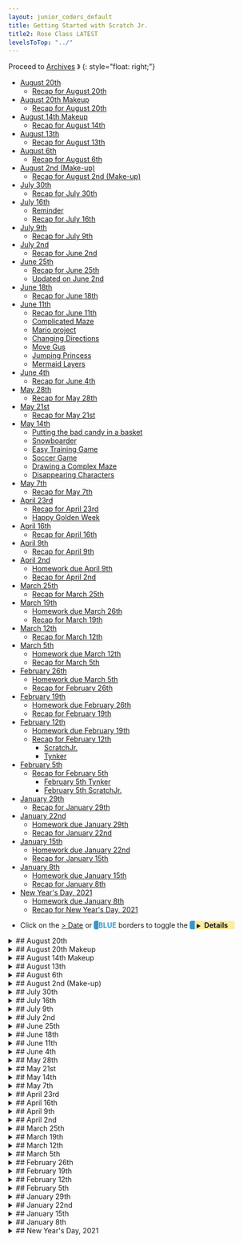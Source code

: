 ```yaml
---
layout: junior_coders_default
title: Getting Started with Scratch Jr.
title2: Rose Class LATEST
levelsToTop: "../"
---
```



Proceed to [Archives](./RoseClassNotesArchived.html) 》 
{: style="float: right;"}
<br clear="both">

<div id="toc">

* [August 20th](#august-20th)
  * [Recap for August 20th](#recap-for-august-20th)
* [August 20th Makeup](#august-20th-makeup)
  * [Recap for August 20th](#recap-for-august-20th-1)
* [August 14th Makeup](#august-14th-makeup)
  * [Recap for August 14th](#recap-for-august-14th)
* [August 13th](#august-13th)
  * [Recap for August 13th](#recap-for-august-13th)
* [August 6th](#august-6th)
  * [Recap for August 6th](#recap-for-august-6th)
* [August 2nd (Make-up)](#august-2nd-make-up)
  * [Recap for August 2nd (Make-up)](#recap-for-august-2nd-make-up)
* [July 30th](#july-30th)
  * [Recap for July 30th](#recap-for-july-30th)
* [July 16th](#july-16th)
  * [Reminder](#reminder)
  * [Recap for July 16th](#recap-for-july-16th)
* [July 9th](#july-9th)
  * [Recap for July 9th](#recap-for-july-9th)
* [July 2nd](#july-2nd)
  * [Recap for June 2nd](#recap-for-june-2nd)
* [June 25th](#june-25th)
  * [Recap for June 25th](#recap-for-june-25th)
  * [Updated on June 2nd](#updated-on-june-2nd)
* [June 18th](#june-18th)
  * [Recap for June 18th](#recap-for-june-18th)
* [June 11th](#june-11th)
  * [Recap for June 11th](#recap-for-june-11th)
  * [Complicated Maze](#complicated-maze)
  * [Mario project](#mario-project)
  * [Changing Directions](#changing-directions)
  * [Move Gus](#move-gus)
  * [Jumping Princess](#jumping-princess)
  * [Mermaid Layers](#mermaid-layers)
* [June 4th](#june-4th)
  * [Recap for June 4th](#recap-for-june-4th)
* [May 28th](#may-28th)
  * [Recap for May 28th](#recap-for-may-28th)
* [May 21st](#may-21st)
  * [Recap for May 21st](#recap-for-may-21st)
* [May 14th](#may-14th)
  * [Putting the bad candy in a basket](#putting-the-bad-candy-in-a-basket)
  * [Snowboarder](#snowboarder)
  * [Easy Training Game](#easy-training-game)
  * [Soccer Game](#soccer-game)
  * [Drawing a Complex Maze](#drawing-a-complex-maze)
  * [Disappearing Characters](#disappearing-characters)
* [May 7th](#may-7th)
  * [Recap for May 7th](#recap-for-may-7th)
* [April 23rd](#april-23rd)
  * [Recap for April 23rd](#recap-for-april-23rd)
  * [Happy Golden Week](#happy-golden-week)
* [April 16th](#april-16th)
  * [Recap for April 16th](#recap-for-april-16th)
* [April 9th](#april-9th)
  * [Recap for April 9th](#recap-for-april-9th)
* [April 2nd](#april-2nd)
  * [Homework due April 9th](#homework-due-april-9th)
  * [Recap for April 2nd](#recap-for-april-2nd)
* [March 25th](#march-25th)
  * [Recap for March 25th](#recap-for-march-25th)
* [March 19th](#march-19th)
  * [Homework due March 26th](#homework-due-march-26th)
  * [Recap for March 19th](#recap-for-march-19th)
* [March 12th](#march-12th)
  * [Recap for March 12th](#recap-for-march-12th)
* [March 5th](#march-5th)
  * [Homework due March 12th](#homework-due-march-12th)
  * [Recap for March 5th](#recap-for-march-5th)
* [February 26th](#february-26th)
  * [Homework due March 5th](#homework-due-march-5th)
  * [Recap for February 26th](#recap-for-february-26th)
* [February 19th](#february-19th)
  * [Homework due February 26th](#homework-due-february-26th)
  * [Recap for February 19th](#recap-for-february-19th)
* [February 12th](#february-12th)
  * [Homework due February 19th](#homework-due-february-19th)
  * [Recap for February 12th](#recap-for-february-12th)
    * [ScratchJr.](#scratchjr)
    * [Tynker](#tynker)
* [February 5th](#february-5th)
  * [Recap for February 5th](#recap-for-february-5th)
    * [February 5th Tynker](#february-5th-tynker)
    * [February 5th ScratchJr.](#february-5th-scratchjr)
* [January 29th](#january-29th)
  * [Recap for January 29th](#recap-for-january-29th)
* [January 22nd](#january-22nd)
  * [Homework due January 29th](#homework-due-january-29th)
  * [Recap for January 22nd](#recap-for-january-22nd)
* [January 15th](#january-15th)
  * [Homework due January 22nd](#homework-due-january-22nd)
  * [Recap for January 15th](#recap-for-january-15th)
* [January 8th](#january-8th)
  * [Homework due January 15th](#homework-due-january-15th)
  * [Recap for January 8th](#recap-for-january-8th)
* [New Year's Day, 2021](#new-years-day-2021)
  * [Homework due January 8th](#homework-due-january-8th)
  * [Recap for New Year's Day, 2021](#recap-for-new-years-day-2021)

</div>

-   Click on the [> Date]() or <span style="color: #3399cc;  border-left: 9px solid #3399cc!important;border-radius: 4px 4px; font-weight: bold">BLUE</span> borders to toggle the <span style="background-color:#ffeca0; border-left: 10px solid #3399cc !important;border-radius: 4px 4px;"><b> &nbsp;<span style="font-size: 70%">▶︎</span>&nbsp;&nbsp;Details&nbsp;&nbsp;&nbsp;&nbsp;</b></span> 

<details markdown=1>
<summary markdown=1>## August 20th
</summary>

## August 20th

### Recap for August 20th


Today Student R made some corrections to her Dance Party and My Favorite Song Tynker projects, including adding animations for some of the characters. Then she did the Spin Draw Tutorial, and added some keypress actions to make the stamp bigger and smaller when s and b are pressed, and to change the stamp costume when a is pressed. She also added some background music. 

{% include tynkerprojectpage.html Name="" ID="https://www.tynker.com/play/spin-draw-08-20/611f8971fca07666a526cbf5-640424Xl5jRCPCMlUehbh1z,jkRMQk" caption="" %}


Student K worked on a Scratch Basket Catching Game. He learned a little about x and y coordinates He made the y coordinate of all his balls the specific y value so he could see them in  a line at the top of the screen. When his balls hit the bottom of the screen, by choosing a random position, but setting the y value to that specific value, they would all fall again from the same place.. 

![Imgur](https://i.imgur.com/R7QZdAb.png)

{% include zakviewer.html Name="Basket Game 08 20" ID="https://scratch.mit.edu/projects/562223681/" caption="" %}

</details>


<details markdown=1>
<summary markdown=1>## August 20th Makeup
</summary>

## August 20th Makeup

### Recap for August 20th

Student Y learned how to import gif files into Tynker and started a Harry Potter project.


{% include tynkerprojectpage.html Name="Harry Potter Gifs" ID="https://www.tynker.com/play/harry-potter-gifs-/61235abf1ca85a315c557f2a-968910XpFFFTCfrRYrqXvp7yJ3rsok" caption="" %}

</details>



<details markdown=1>
<summary markdown=1>## August 14th Makeup
</summary>

## August 14th Makeup


### Recap for August 14th

Scratch students Y  and R worked on an easy Cat Training project, based on a  student's original project. We taught the cat to sit, lie down, run, and roar. 

{% include zakviewer.html Name="Cat Training" ID="https://scratch.mit.edu/projects/560505433" caption="" %}


</details>

<details markdown=1>
<summary markdown=1>## August 13th
</summary>

## August 13th


### Recap for August 13th

Student R made a Dance Project on her own. This project showcases some of the things she learned in the Moving Gus Project, such as changing levels, changing directions, and animating conversations.

{% include tynkerprojectpage.html Name="" ID="https://www.tynker.com/play/my-favorite-song-muzic-08-13/611ab3d7acb9f23a1f1e6566-227373XqmvLPHbAbnbTWlW4HW5Y,wk" caption="wait 3 seconds once clicking for the project to begin. I have modified it slightly to protect privacy." %}


Student Y contemplated making a Harry Potter project, based on the comic book tutorial project. He created a storyboard for the project, but finding a way to make the Harry Potter Actors (that is to say the graphics) was difficult. I suggested importing images from gifs, but this does require quite a bit of work. Student R will have to decide whether to do the storyboard with stock characters, draw his own characters, or modify his project in some other way.

{% include tynkerprojectpage.html Name="" ID="https://www.tynker.com/play/comic-joke-for-y/611ab7ad524a7540e6483287-167044XqasJPI1c4zFNt8xMzz1ZeUk" caption="This is a modifications of the orginal project to show how Baby Harry Potter could be part of it." %}


Student K continued working on his Falling Ball game. We talked a little about incorporating user actions into his game. He decided that clicking the ball would send the player to ahe next level. 

```
when this sprite clicked
if <<(x position) = [200]> and <(y position) = [-150]>> then
    broadcast [New Level v] and wait
end
```
{: .msb}

We noticed that his ball bounced a bit too far to the right and down. We used the following standard method of keeping the ball within limits:

```
if <touching color [#83fffc]?> then
        change y by (5)
    end
    if <(y position) < [-150]> then
        go to x: (x position) y: (-150)
    end
```
{: .msb}

Then he began deciding what would happen on his next level.

</details>

<details markdown=1>
<summary markdown=1>## August 6th
</summary>

## August 6th

### Recap for August 6th


Student K graduated up to Scratch this week. We worked together on making this falling ball project, including code for making the ball move right and experience gravity. 

{% include imgur.html title="Falling Ball" ID="https://i.imgur.com/2BoMLiH.png" caption="If the ball is touching the blocks, it 'undoes' gravity, else gravity continues." width="" height="" spacer="" %}

Student R explored animation blocks and made this little introduction to dance project. 

{% include tynkerprojectpage.html Name="Dance Party" ID="https://www.tynker.com/play/dance-party-/6103bd59e5cb674df461d19d-663860XvL.ca0P8JcWsZdImn7gIk4k" caption="Student M has made great progress in the past few weeks. " %}

Student Y ran up against a particularity of Tynker. He wanted to make the copies of the stock Tynker character, some of which woudl be bad guys, some of which would be good guys. Though it seems logical that one should be able to do this, in fact Tynker prevents this. 

{% include tynkerprojectpage.html Name="Super Fight" ID="https://www.tynker.com/play/super-fight-yuk-08-06/610eb31036ffcf2a0f47ac74-853791XlupTH,ffxDCyIs7,Om4MCAk" caption="If you change one copy of the stock character, they all get changed. They are all clones of each other rather than separate copies." %}

</details>


<details markdown=1>
<summary markdown=1>## August 2nd (Make-up)
</summary>

## August 2nd (Make-up)

### Recap for August 2nd (Make-up)

Today we had a make-up class where Student R, working mostly on her own, conceived, coded and completed this lovely project. She has clearly come a long way, showing an understanding of different level, animating characters, sequencing conversations, using "flash screens" and other story framing devices, not to mention concentration, creativity, and attention to detail. Wonderful work! 

{% include tynkerprojectpage.html Name="Dance Party!!!" ID="https://www.tynker.com/play/dance-party-07-02-/6108392e455ee85bfb52d87c-881370XgfuKcB6ZcdNQjm.enhfZMQk" caption="Let's Dance!" %}


</details>


<details markdown=1>
<summary markdown=1>## July 30th
</summary>

## July 30th

### Recap for July 30th


Two ScratchJr. students graduated to Scratch this week. we worked on signing them in, and doing some basic tutorials. As is typical, they became very interested in importing their favorite pictures and characters into projects.

Another ScratchJr. student worked on a speed test project. The idea is to see how adding more copies of a block changes the way the block performs, such as going faster. The project is open-ended so as to encourage creativity and exploration.

In Tynker,  Sword fighting project is still very near completion. Student Y ran into a problem that he couldn't tell what his broadcast blocks were doing. I suggested he use more descriptive names for them.

Tynker student R finally completed her Moving Gus Project! It is great! 

{% include tynkerprojectpage.html Name="Moving Gus Final" ID="https://www.tynker.com/play/move-gus-web-7-31/6108377fe7e0956a7666ccf2-778692XikzY5tGEKYZStauM5G8GT4k" caption="Great Work!" %}

After that she began exploring for other projects to do next.


Two Tynker students are going on break, and I made a last minute push to finish their projects as much as possible before they left. 

For the Crossy Road project we added a test to see if the main actor was touching the cars, using an "or" conditional. We changed from having the game end when she touches the cars to her going back to the start when she touches the cars. We also added a "You Win" message when she touches the flag. We also added jeep that nudges you move if you take too long. These were some great ideas and the game is a nice success.

For the Mermaid Project, we talked about some options for her game, her modification of the day was to add a score when you catch the good candy, such as the blue candy. This taught her a bit about creating, setting, and changing variables.


</details>


<details markdown=1>
<summary markdown=1>## July 16th
</summary>

## July 16th

### Reminder 
### Recap for July 16th

ScratchJr.
  : This week we had a student visiting us, which gave an opportunity for kids to show off some of their projects to him, as well as to teach him the basics of ScratchJr.

  THe most popular of the games they worked with was the mario project from a few weeks ago. The student needed some help explaining how to make the characters disappear.

Sword Fight
  : The Sword Fight project is effectively finished. The student added a bronze match, and then a final goodbye and thank you for all the characters.  We discussed future projects, including a fainting project and a Harry Potter Project.

{% include tynkerprojectpage.html Name="Sword Fight, Final" ID="https://www.tynker.com/play/sword-fight-7-16/60f300f24eead70c053d828a-983637Xud.F.fZlNKUUl61lzS.Cc0k" caption="A lot of good independent work and problem solving went into this, so job well done." %} 


Move Gus 
  : The Move Gus project is also nearing completion. The student what is planned to be the last level, with the final battle. We talked about how the project would go from here and she began coding it.

{% include tynkerprojectpage.html Name="" ID="https://www.tynker.com/play/move-gus-web-07-16/60f30173bce1af444960d5b4-199724XkSoFoy1ZZ9p9z434V2Dctwk" caption="" %}


Mermaid
  : This week we added a flashing "Good Job" when the character gets the good candy. I explained how we would make it flash.


{% include imgur.html title="" ID="https://i.imgur.com/qBwOVzO.jpg" caption="We will call this routine when she catches good candy." width="200px" height="" spacer="" %}


</details>



<details markdown=1>
<summary markdown=1>## July 9th
</summary>

## July 9th


### Recap for July 9th
 
 
ScratchJr
  : Two of the ScratchJr. kids continued working on the Space invaders game, specifically making the space invader appear and descend. This was challenging for them, and we walked through it a few times, including using the white board to map out the different actions needed. Student R was able to finish it after sorting out a problem with his left and right arrow buttons. 
  
  Student Y is about halfway finished, but became interested in a frog jumping game some other kids were working on, so he tried his hand at that. This was really a very simple project with the goal of getting the kids to think of ways of making it more interesting. For example, student H turned the frogs into a herd of elephants.

Sword Fight  
  : The sword fight project continues, with some debugging cause the fighters wouldn't get up after fighting. Were they fighting too hard? No, they just needed an idle animation block. The fighters now also get awards.  This is still a work in progress.

Move Gus
  : Level 4 of Gus move project was having some problems. One problem was that an extra stage was somehow introduced, and it took some detective work to figure it out. In addition, some special settings had to be adjusted. She had copied the actors without copying the settings such as making the platforms static active so they would stay still and stop the actors, but making the heroine not static or active, so she would feel gravity.  We also made the game move to level 5 when the heroine falls, which in this game she will. 

Crossy Road 
  : A Tynker kid started working on a road crossing game. We chose a road costume for her to use, and she coded some cars crossing the road and a character who crosses it.

{% include tynkerprojectpage.html Name="Crossy Road" ID="https://www.tynker.com/play/crossy-road-7-11/60eaa2ee9a37a764174e271e-593343Xt41tnrp1GGdprof4yWKsWUk" caption="Nexxt will make her return home when she is hit." %}

Mermaid
  : The mermaid game is almost finished. Once the last candy is taken, the mermaid takes the basket to the center of the stage and then drops all the candy. I explained to her how to make this happen with messages and glide blocks, and we will start coding it next week.

</details>



<details markdown=1>
<summary markdown=1>## July 2nd
</summary>

## July 2nd

### Recap for June 2nd

Omission from last week.
  : I omitted a discussion of the Space Invaders ScratchJr. Project in last week's class notes. Please see last week's entry for the omitted information.


Space invaders
  : At the start of class, some ScratchJr. students continued working on space invaders. To make it easier, we divided the project into 2 parts, and the kids worked on each part.

{% include imgur.html title="Shooting Cat" ID="https://i.imgur.com/2JXGFL0.gif" caption="This moves the player and shoots the arrow" width="" height="" spacer="" %}


{% include imgur.html title="Invader" ID="https://i.imgur.com/0a25min.gif" caption="This is the invader, who also shoots" width="" height="" spacer="" %}

{% include imgur.html title="Student R Space Invader" ID="https://i.imgur.com/FhuRjCO.gif" caption="Student Y seemed to get the basic idea, with some bugs. Nice Invader!" width="" height="" spacer="" %}


{% include imgur.html title="" ID="https://i.imgur.com/EStSDFs.gif" caption="Student Y enjoyed making the barber pole." width="" height="" spacer="" %}



Quiz
  : Today's project was a quiz game. The children started on it by making questions. Some did math questions, another did Curious George Questions.

{% include imgur.html title="" ID="https://i.imgur.com/TjuRtL1.gif" caption="This is the demo project." width="" height="" spacer="" %}

Sword Fight
  : Continuing on his excellent work, Student Y added the "last team fight" and "trophy time" stages to his Sword Fight project. We got trophies from the internet and I showed him how to remove the background with pixlr background remover. 

  {% include tynkerprojectpage.html Name="Sword Fight with Trophies" ID="https://www.tynker.com/play/sword-fight-202107-02/60e229277871f55db87bc66b-297240XqKDy7eade6MjY0DsFwVkvwk" caption="There are 2 semifinal matches, and then a grand championship. The winner does a victory dance with his trophies." %}

Doodle Jump
  : Student R continued working on the Doodle jump tutorial. This tutorial has a few mistakes in it: 
  
{% include imgur.html title="" ID="https://i.imgur.com/01fv5Cl.jpg" caption="note the y position at right is erroneously x position in the tutorial at left." width="" height="" spacer="" %}

{% include tynkerprojectpage.html Name="Doodle Jump" ID="https://www.tynker.com/play/doodle-jump-2021-07-02/60e22f7702828872ca53a1f4-652426XouG1WE4EknOv4xTKVdiKRck" caption="We also added some more Kid actor costumes. The game now works, but will need too be incorporated into the main project." %}


</details>


<details markdown=1>
<summary markdown=1>## June 25th
</summary>

## June 25th

### Recap for June 25th


The Final Battle
  : Student Y is doing well using sequential messaging to structure the action in his Sword Fight project, adding the final battle to his Sword Fight project, and also some dramatic music. He has worked very hard on this project, and I think learned a lot from it.

{% include tynkerprojectpage.html Name="Sword Fight Final Battle" ID="https://www.tynker.com/play/sword-fight-6-25/60d8db806ae5ef1432533cda-873665XnwD4pJ1z,h5nfKMSM1HG1ok" caption="" %}

Crossy Road
  : This week, Student C decided to start a new project called Crossy Road, but it is still in the early stages. She may return to her previous project later.

How Levels Work
  : Student A had some more questions about how levels work, especially in our code. I explained that the code does this: Whenever a candy is touched, it broadcasts a message to every character. It says, if I am not the character who was touched, keep moving back until I am at layer 93. If I am the character who was touched, go to level 95." This way the last character touched is always in front of the basket. This explanation really helped her. She started adding this code to the characters and modifying the messages to suit each candy. She also added sound to the project.

{% include tynkerprojectpage.html Name="" ID="https://www.tynker.com/play/mermaid-2-6-28/60d8e4ea34737063b97fc5cb-955616XvHyLqk2mIvEEg,fFKZSEVgk" caption="" %}

### Updated on June 2nd
  : This was orignally omitted here:

Space Invaders
  : Scratch Jr. Students Y and R worked on a simplified version of Space invaders. This is really an exercise in using messages to have one character control another. The kids seem to understand the concept, but have difficulty knowing exactly where to put the elements. Nonetheless they are good at adding their own creative elements, such as this interesting missile, and are excited about making the project:

{% include imgur.html title="" ID="https://i.imgur.com/YEz1ket.gif" caption="Note how the left arrow moves the 2 sprites, but the right arrow makes the 'missile' shoot. Fixing this is one of things we worked on in this class." width="" height="" spacer="" %}



</details>


<details markdown=1>
<summary markdown=1>## June 18th
</summary>

## June 18th

### Recap for June 18th


Combining Projects
  : Student R used the backpack to import the Actors from another tutorial into this one to make the 4th level of her Moving Gus project. This is still a work in progress.


Swordfight
  : After I had made some cleanup to his code, student YY found a bug and worked hard to find the source. I showed him how to sequence the routines with a main loop, and he began adding further routines.


{% include imgur.html title="" ID="https://i.imgur.com/122oYUt.png" caption="Using a sequence of broadcast messages it is easy to follow the main flow of the program." width="" height="" spacer="" %}


ScratchJr.
  : Several ScratchJr. students worked on a variant of Mario. The project involved sending messages to more than one sprite at a time to make them appear and disppear in sequence. We went step by step and most were able to complete it. 


Mermaid
  : Student A's achievement for the day was finally being able to log in all by herself (an ongoing struggle)! Together we reviewed some code for putting her candy at the right level, and she worked on making a "game over" screen.


</details>


<details markdown=1>
<summary markdown=1>## June 11th
</summary>

## June 11th

### Recap for June 11th


### Complicated Maze
Student R has been trying to make a maze. I reviewed with him how to make lines straighter and remove dots. He was having some difficulty because his lines were too close to each other and not straight. 

The source of the problem is that the ScratchJr. interface is very limited in size and detail and available tools. When we move to the more advanced interface in Scratch, this will not be a problem. But, for now, here we are.

We took out a sheet of graph paper and I showed him how to draw a pattern by filling in the squares on the graph paper. The key to using lines in ScratchJr. is identifying the individual lines in the drawing. Each line needs to be handled separately. For example a simple cross can be to lines at right angles, or two L shapes touching at the corner. 

{% include imgur.html title="" ID="https://i.imgur.com/EZ3Airf.png" caption="" width="250px" height="" spacer="" %}



Once you know the lines, then you know how modify them to make the shape you want.


### Mario project
Student Y continued working on his Mario-type game. He chose some characters 


{% include imgur.html title="" ID="https://i.imgur.com/nt80hzl.png)" caption="" width="250px" height="" spacer="" %}



{% include imgur.html title="" ID="https://i.imgur.com/HweHM3w.png" caption="" width="250px" height="" spacer="" %}



{% include imgur.html title="" ID="https://i.imgur.com/f6KXVCH.png" caption="" width="250px" height="" spacer="" %}


and made buttons. We worked together on putting backgrounds to the buttons. 

Then he described what he wanted the characters to do and I showed him how to code it. When we click the button, it sends a message mario and to the kuribos. There are several kuribo characters, but only one is visible. They all move together, but only one is visible at a time. The message makes Mario moves right, and all the kuribo characters move left. Then if the visible kuribo and mario are touching, a message is sent:

1. Hide and return mario to his original spot.
2. visible kuribo disappears 
3. next kuribo returns to his origin and appears 

This repeats until there are no more kuribos and Mario can escape. This video shows how it works, without the mario characters.

{% include imgur.html title="" ID="https://i.imgur.com/x5EkELD.gif" caption="" width="250px" height="" spacer="" %}



### Changing Directions

Student Y continued working on a swrrdfighting project. He wanted his actor to face in different directions so we reviewed the rotation style and point in direction blocks.

### Move Gus

We made some improvements to her Move Gus Project, such as adding a score and switching levels. We also talked about the idle animation.

{% include imgur.html title="" ID="https://i.imgur.com/1DuvIEE.png" caption="This changes the score, ends the game if the score is 5." width="250px" height="" spacer="" %}



### Jumping Princess

I showed her how to make the coins make a sound and disappear when the actor touches them. 

{% include imgur.html title="Disappearing coins" ID="https://i.imgur.com/YkVzxVf.png" caption="" width="250px" height="" spacer="" %}


I showed her how to copy code from one character to another and she started copying the code to all her coins.

{% include imgur.html title="Making coins ding" ID="https://i.imgur.com/lyX68lj.png" caption="The same code works for all her coins" width="250px" height="" spacer="" %}


### Mermaid Layers
She continued working on making bad candy flow to the basket. She asked a good question: what happens if characters are set to the same level? This is a very simple and good question, with a complicated answer, which we will save for another day. We walked through writing the code for one more actor.

</details>


<details markdown=1>
<summary markdown=1>## June 4th
</summary>

## June 4th

### Recap for June 4th

Swordfighting
  : Student Y continued updating his swordfighting project. After the fighters move to the side of the screen, the first two fighters approach each other to fight. We added a broadcast message block to start the sequence. 
![Imgur](https://i.imgur.com/2BLEJ6a.png){: .jsgif}


The next question is how to get the players to alternate kicks. The answer was to use a wait and an animate/wait on one character,

![Imgur](https://i.imgur.com/6JUSI6D.png){: .jsgif}

but a animate/wait and *then* a wait on the other.

![Imgur](https://i.imgur.com/IIC87a6.png){: .jsgif}


{% include tynkerprojectpage.html Name="Swordfighting" ID="https://www.tynker.com/play/sword-fight/60b09ae7a0f91e26d64634e5-947497XmM5C2icx.8pki3SEhT8bMMk" caption="We added a set rotation style and point towards blocks to make the pharaoh look at the first fighter properly." %}

Fairy Treasure Game
  : I suggested Student R add a storyline to her fairy chase game. She added an opening level to her game where the robot steals the fairy's treasure. 

{% include tynkerprojectpage.html Name="Fairy Treasure Game" ID="https://www.tynker.com/play/move-gus-web-5-24-r-0604/60ba823b2cda3f526a7b545c-643764Xtz32bt,CZA8DVWzaHI.78Ek" caption="The robot will send the fairy on an adventure in order to get her treasure back." %}

Mermaid
  : Student A continued adding code to move the candies to the baskets. 
![](https://i.imgur.com/v3ik2Cl.png){: .jsgif}
  : * The key is setting the layer to a value between 50 and 100.

{% include tynkerprojectpage.html Name="NAME" ID="https://www.tynker.com/play/mermaid-2-new-baskets-and-layers-06-04/60ba84f9d0783c791201cd79-705926XrHbQjgfTt4gfF3G0RP31DYk" caption="This time she added the code to the soda bottle." %}

Making Rain
  : Student K started on the making rain project. He was able to make the rain fall fairly easily. I challenged him to add an introductory part and turn it into more of a story.


Maze 
  : Students Y and R continued working on ScratchJr projects. Student Y worked on finding characters for his next project. Student R worked on this rather complex maze project. 

![Imgur](https://i.imgur.com/BSrB9A2.png){: .jsgif}




</details>


<details markdown=1>
<summary markdown=1>## May 28th
</summary>

## May 28th

### Recap for May 28th

Beach Project
  : Student A learned about layers to help put the bad candy in the basket.

Platform Project
  : I reviewed some corrections Student C's project, including making sure the actor costumes are centered and adding physics and gravity. I will continue to review these with her next week.

Scratch Jr.
  The scratch Jr. Prjoect of the week was The Alien Comes to Visit project. Students K, R, and Y each made different version. Here is one version by student K.

{% include imgurmp4.html link="https://i.imgur.com/YsOgS4T.mp4" %}

Move Gus
  : Student R made a lot of progress in her fairy chase project based on "Move Gus" tutorial. She finished the first level with one chaser, and moved on to level 2 with more chasers. She included a timer, and signal for when the game is over. 

{% include tynkerprojectpage.html Name="Move Gus" ID="https://www.tynker.com/play/move-gus-web-5-29/60b2b21e1664507b230992f3-831271Xrq4kW7i6RpNGEE44EC4Rvkk" caption="She also made the fairy cry when she loses. Great ideas!" %}

Swordfighting Contest
  : I reviewed with student Y some suggestions for how to bring the characters on stage using animate and glide blocks which he incorporated into his project. 

{% include tynkerprojectpage.html Name="Swordfighting Contest" ID="https://www.tynker.com/play/sword-fight-5-29/60b2b512bc5cdf551309de4c-283030XlXdAHRcsEUM2iUuyNabBkEk" caption="He also made the judge walk on stage and the the other characters separate." %}

</details>

<details markdown=1>
<summary markdown=1>## May 21st
</summary>

## May 21st

### Recap for May 21st


Candy Project
  : Student A asked how to make the bad candy look like it is IN the basket. The trick is to use a tool like pixlr to cut the basket into a front and back part. We put the front basket in different layers. Then we can put the item between the two layers. I have created the basket pieces for her, and next week we will work on the code.

Jumping Game
  : I showed them a math game (a simplified clone of a popular app). She was inspired by this to create a storyboard for her own her own jumping game. She began creating the characters and next week we will make the magic happen.



Android Chase
  : She started a project where two androids will chase a heroine. She was able to code the keyboard movements for the main actor.

{% include tynkerprojectpage.html Name="NAME" ID="https://www.tynker.com/play/move-gus-web-5-24-r/60aa99a345a06426286720d6-866713XkkZCoS6SqpokcxpgO8oVRQk" caption="Use the arrow keys to move the fairy" %}


Mario Projects
  : Some students finshed their maze projects and were able to make a first stab at the Mario project. Most were were able to make the opening screens and first screen, but some had problems making Mario jump over the gap in the third screen. Next week we will improve their jumps, and make them collect coins.

![Imgur](https://i.imgur.com/gt7YvIV.gif){: .jsgif}
  : * The first two screens work, but the jump in the last screen is still not high enough.

Sword Fighting
  : Student Y came up with an idea for his next project, a story of a sword fighting tournament. We talked about the project and he completed his script and storyboard in clas, and started creating his actors.
</details>



<details markdown=1>
<summary markdown=1>## May 14th
</summary>

## May 14th

### Putting the bad candy in a basket 

Student A wanted the bad candy to go into a basket when it was touched. We spent some time debugging this. You can see it in action if you touch the upside down candied Apple at the bottom right.

{% include tynkerprojectpage.html Name="Putting the bad candy in a basket " ID="[ID](https://www.tynker.com/play/mermaid-2/60544ed19136e31635119118-223215XnfCrPFlG.Uzqs7RrvPrrBEk)" caption=" The key block is this. <br>  ![Imgur](https://i.imgur.com/upIX1Qu.png){: .jsgif}" %}

### Snowboarder 

Here we talked about what to do when the character loses lives. We did a simple flowchart of the "if then else" on the board. If we have only one life (blank2 costume), then send the you lose message, and then go to the next (zero lives). decrease lives (next costume).

![Imgur](https://i.imgur.com/Pd8qq8R.png){: .jsgif}

### Easy Training Game
Student Y made an "easy training" game for playing shooting games. 

{% include tynkerprojectpage.html Name="NAME" ID="https://www.tynker.com/play/easy-training/609e300ab9de5956dd4d61eb-847165Xgraq9eGT1QsDX3OHJAKJ44k" caption="Use the arrow keys to move the character. Use the a key to shoot. Each actor has a different strength and health." %}

### Soccer Game

Student R made a soccer game. He used bump blocks to control the flow of the game. For example, the two black "field lines" send teh character to the "No Goal!!!" screen. If the ball hits the soccer net, the player goes to the "Goooooool!" screen. 

![Imgur](https://i.imgur.com/ub1RkeM.png){: .jsgif}

Using a yellow message block, when the black button is pushed...

![Imgur](https://i.imgur.com/mp24vC6.png){: .jsgif}
...the ball flies diagonally (the yellow blocks happen in parallel) towards the goal. The player has to choose the right moment.

![Imgur](https://i.imgur.com/xjyHMok.jpg){: .jsgif}

### Drawing a Complex Maze
Student Y really wanted to make a very complicated maze. Unfortunately one limitation in ScratchJr. is that the stage is only 20 by 15 blocks wide. I brought out the graph paper and I outlined a square of half of those dimensions. Each grid square represented 2 blocks, which is wide enough for a character to pass through. we drew the maze within these bounds on paper and then transferred them to the character.
![Imgur](https://i.imgur.com/qLmkiqU.png){: .jsgif}

Then he began making the maze game itself using buttons and message blocks to control the sprite. When finished the sprite will get a you won message if they complete the maze. Also, if the sprite touches the maze he will be sent back to the start.

![Imgur](https://i.imgur.com/rxFxUmE.jpg){: .jsgif}


### Disappearing Characters
Students K and R did a makeup class on Saturday, where we held an **introduction to Scratch** class. They worked together on a project inspired by the **Animate My Name** Tutorial.  When game starts, some characters are shown, others are hidden.

```
when gf clicked
show

when gf clicked
hide
```
{: .msb}

When the Stage is clicked, the backdrop changes and a message is sent. Some letters appear and some letters disappear. 

```
event_whenstageclicked
switch backdrop to (1 v) ::looks
broadcast (change v)

when i receive [change v]
hide

when i receive [change v]
show
```
{: .msb}

{% include turbowarp.html Name="Disappearing Names" ID="530893183" caption="Next week they will make the letters reappear." %}


</details>


<details markdown=1>
<summary markdown=1>## May 7th
</summary>

## May 7th


### Recap for May 7th

Tynker
  : Today I introduced the following project demonstrating how to use animate blocks and idle blocks so that speech is natural. 

The key to this was using an Animate block paired with "time-consuming" blocks (like wait, glide, or say) that has the same duration.

![Imgur](https://i.imgur.com/MQlWOxn.png){: .jsgif}
  : * The animation lasts for 4 seconds, and the say, glide, and wait take up 4 seconds.

{% include tynkerprojectpage.html Name="Animate and Idle blocks" ID="https://www.tynker.com/play/walking-and-talking-with-animate-with-odd-characters/6097b882c3e2144ace08f576-820002XqrMo2SwyZj..a7Nj6z7Dc4k" caption="Click the actors to see them in action. You can see the code above in action when the second actor moves back from the center. The fourth and fifth actors were for kids to code themselves, and they worked individually on this. The kids also mischievously enjoyed adding new characters, like dinosaurs, to my project while I wasn't looking. " %}



Scratch Jr.
  : Student K worked on making a path maze from a linear maze. He added the idea of moving cars to make the game more challenging!

![Maze](https://i.imgur.com/fdoZqNB.gif){: .jsgif}
  : * Watch out for traffic!

</details>


<details markdown=1>
<summary markdown=1>## April 23rd
</summary>

## April 23rd

### Recap for April 23rd

ScratchJr
  : The project this week was a maze game. 

![Imgur](https://i.imgur.com/PCrNSUO.gif){: .jsgif}

Straight Lines
  : One key skill for this is knowing how to make straight lines, as described in the [Dragon Maze](../lessons/DragonMazept1.html). 
  
1. First click the select arrow and then click a line. 
2. The line will appear with dots. 
3. Click on a dot to remove it. 
4. Remove all the dots except 2 to make a perfectly straight line. 
5. Drag 2 dots directly over each other to make a sharp corner. 
6. Drag the dots around to modify the path of the line. 
7. Using a set of lines, make a maze.

![the path of a line in the background](./images/2020-04-13/linearPaths.png){: .bordered width="300px"}

Today I really emphasized step 5, to make a sharp corner. Student Y became very ambitious in his maze and it had long lines, with lots of twists and spirals. This required precision handling of all the dots, and counting the dots needed. I thought this would be discouraging, especially because he wasn't using a stylus, but just his finger. But in the end he kept at it and worked very hard to get what he wanted. Great Job! 

Student K finished his maze and moved on to making the [Dragon Maze](../lessons/DragonMazept1.html). He also worked on. 

Student R was also able to complete the maze, and had a lot of fun adding music.

Exploring Tynker
  : Student Y spent today's class exploring various tutorials and projects looking for his next project to complete. He seems to have settled on make a comic strip project.

Beach Project
  : Student A continued working on her Beach project. She realized that is was a bit hard to get to some of the candy, so she started working on making a basket that the candy could go in when you collect it. We chose a basket image from Google, and used [Pixlr](pixlr.com) to remove the background. Then we inserted it into the project.

![Imgur](https://i.imgur.com/juFElCI.png){: .bordered height="300px"}

{% include tynkerprojectpage.html Name="Beach Project" ID="https://www.tynker.com/play/mermaid-2-revised/6083e6babce7316a2c7167de-564164XpgMLsXuzFhi8BJS.JfT3n4k" caption="A mockup of the **Beach Project** in action. When she hits the good candy, the bad candy disappears and the good candy goes to the basket. She goes back to the starting point." %}

Snowboarder
  : For the snowboarder project, student C continued working on a "life" system for kids. When a player collects bad candy, she loses one life. Before she was using separate actors for each life, and I suggested making each life be a costume. That way she can use the "next costume" block to keep score.  This is a simple alternative to using variables.

![Imgur](https://i.imgur.com/gvDFoZI.png){: .bordered width="300px" }

### Happy Golden Week

Here is some fun to wish everyone a wonderful golden week. Watch it to the end!!

{% include youtubelazy.html  videoID="dOxlEwX9lbA" %}

See you after the holiday.

</details>



<details markdown=1>
<summary markdown=1>## April 16th
</summary>

## April 16th


### Recap for April 16th

ScratchJr.
  : Kids continued work on last week's project, and started the new project of the week.

One kids continued working on the cat crossing project, to make it diagonal. Then I introduced this week's project, based on Flappy Bird.

![Imgur](https://i.imgur.com/ThWtzp3.gif){: .jsgif}

The student then started work on the flappy bird project. 

Another kid made a rocket project. We worked on how to switch screen, and how to return to a screen with the rocket in the right place. He came up with the idea of making a copy of the original screen to go to. Then I taught him about the 3 types of mazes and how to make straight lines. He made a simple maze project

![Imgur](https://i.imgur.com/fCLJ9WX.gif){: .jsgif}

Another child created a simple beach project that shows an understanding of the bump and touch actor blocks.

![Imgur](https://i.imgur.com/McY18mJ.gif){: .jsgif}

tynker
  : Kids finished the projects they were working on, and are now choosing their next project.

One child finished his **maze and villian training** project. We worked detecting when a character is a certain distance away before giving a message.

![Imgur](https://i.imgur.com/2MajNEI.png){: .jsgif}

And he worked on giving the actors the right health and lives to make the game interesting. Here is how it ended up:

{% include tynker.html Name="maze and villian training" ID="607a7245692178069c5fc0e1" %}

</details>


<details markdown=1>
<summary markdown=1>## April 9th
</summary>

## April 9th


### Recap for April 9th

Today students were very creative in coming up with their own ideas and solutions to problems. This is an important step in avoiding getting stuck or frustrated.

Beach Project: Making Candy Disappear
  : Continuing from last week, one student came up with what do when the good candy was found. Her idea which was for two of the good candies have all the bad candies disappear. This helped her learn how to use messages and how to broadcast a message and how to hide AKA disappear a character. We also worked on making the character a bit smaller, otherwise there is no way to win the game!!



Beach Project: Moving hearts offscreen
  : Another child worked on making hearts appear. To get the hearts to disappear again after a few seconds she had to learn about screen coordinates. THe student is now working on giving the player lives.


Undocumented Tynker "bug": The bad guy that would not die
  : Another student's Tynker project had a bad guy that would not die. He would reappear even though he was programmed to have only one life. The solution turned out, in an undocumented "feature" that the properties block needs to be part of the same block that has the run and set up character block. Once we fixed this, the program worked!

![Imgur](https://i.imgur.com/dtQjCEH.png){: .jsgif}

{% include giphy.html link="https://media.giphy.com/media/b63kqfVWSj0Rq0zaJK/" %} 

![Imgur](https://i.imgur.com/5oQ9VP2.png){: .jsgif}

{% include giphy.html link="https://media.giphy.com/media/5E5kBZ15XalZQPsYkV/" %} 


ScratchJr. Chicken Crossing beginning steps
  : Some beginner students are interested in doing the chicken crossing project that some more advanced students are doing. Lat week they had made interesting houses and characters for the project. This week, we worked on teaching them how to make characters the right size and run across the screen in different ways using the movement blocks. We also  how to use an infinite loop how to use a bump block and a touch block to start the chicken moving. The kids also worked on their own exploring various blocks.

ScratchJr. Chicken Crossing advanced steps
  : A more advanced student worked very hard on an alternate version of the chicken crossing game. The goal this time was to make the roads diagonal. After the basic idea (parallel code blocks) was explained, this student was able to create this project all by himself which was quite an achievement. One problem was making the characters move across the screen because the screen is not square. We didn't quite solve this problem, but we explored alternatives.
  
Tynker: Using a loop to change the size of a character
  : another pupil working on Tynker had a question about how to make a character get larger. We used a loop to change the size of the character and a wait block to make the animation effect visible. In the end, though, she decided to just have the character get larger in one big jump.

</details>

<details markdown=1>
<summary markdown=1>## April 2nd
</summary>

## April 2nd

### Homework due April 9th

### Recap for April 2nd 

ScratchJr.
  : We did an introductory class for some new students focusing on using the image editor. For other ScratchJr. students, this week's project was a **Chicken Crossing** game. 

Chicken Crossing
  : In this classic game, click the chicken and get past the cars. Our version includes several levels. 

{% include giphy.html link="https://media.giphy.com/media/4GOIrt8uOxBKfyp4FG/" %} 

One student was able to recreate the project pretty well just by watching it run. The chicken gets across in stages, which adds challenge. Nice project.

{% include giphy.html link="https://media.giphy.com/media/DDDMOrtKeBEyue6KVF/" %} 

The project itself is simple, using just a few blocks

![Imgur](https://i.imgur.com/mSFmW1f.png){: .jsgif}

![Imgur](https://i.imgur.com/EiEUFxA.png){: .jsgif}

but gives good practice in reusing code and also has many opportunities for variations. For example, the occasional back-step in the truck code adds a bit of challenge. 

Tynker
  : In Tynker, the **Beach Project** and variations made some headway.

Snowboarder
  : One student is working on a variation of the Beach Project where a snowboarder finds candy on the slopes. She was able to make the snowboard move, and is working on making the snowboarder react to the good and bad candy.

![Imgur](https://i.imgur.com/FAIBe6b.png){: .jsgif}

Mermaid
  : Another student is working on sending messages when her mermaid touches the candy. When she touches the bad candy, she goes back to her home place. 

![Imgur](https://i.imgur.com/CLIhAFX.png){: .jsgif}

![Imgur](https://i.imgur.com/f0NOMxL.png){: .jsgif}

She has also added code for the good candy. 

![Imgur](https://i.imgur.com/U3znAKq.png){: .jsgif}



</details>

<details markdown=1>
<summary markdown=1>## March 25th
</summary>

## March 25th


### Recap for March 25th


ScratchJr.
  : Today I introduced the Walking Cat Project to one student. It has a walking cat, infinite motion, lots of waits to control timing, messages to control the action and make a conversation, bringing together skills students have learned recently.

![Imgur](https://i.imgur.com/uumIRpL.gif){: .jsgif}

Tynker
  : Today students worked mostly on tutorials. One student had a problem with the cake decoration game because her stamp didn't seem to work. This was likely due to a bug in Tynker on iPads, and not the student's code, which was correct. Working together on it did give her a chance to experience debugging and testing.




</details>


<details markdown=1>
<summary markdown=1>## March 19th
</summary>

## March 19th

### Homework due March 26th

Assigned individually.

### Recap for March 19th

Tynker
  : Students worked on tutorials and continued the Beach Project
  
One student new to Tynker continued doing tutorials. She needed some help understanding loops, and pointing in directions. 
  
Another continued the Beach project. She had originally made the main character test to see if she touched the candies. It turned out that this did not work, probably due to a bug in Tynker, so we came up with a new algorithm (good practice), have the candies test to see if they are touching the main actor. 

![Imgur](https://i.imgur.com/cndgFaq.png){: .jsgif}

This worked! Though a bit of a detour, it did give the student lots of practice with getting the blocks and moving them to place, which for this student was very useful. At the end, we decided to make the actor return to the home place if she touches a bad candy, using messages.

![Imgur](https://i.imgur.com/M84P92K.png){: .jsgif}

![Imgur](https://i.imgur.com/ZvMJ9kh.png){: .jsgif}

ScratchJr.
  : The project of the day was a Mario Type game. The main actor has to jump over blocks that approach from the side of the screen. First we make a loop that moves clouds across the screen, with a wait before they reappear at the other side. We then use this to make the blocks approach the actor. 

First, the student shared a project they had done for homework, based on last week's project.

{% include giphy.html link="https://media.giphy.com/media/0hnqrS7nrT61XqF5cD/" %} 


Then I walked the student through all the steps for the project of the day, and the student made their own version. 

{% include giphy.html link="https://media.giphy.com/media/38GldpYjDiuKICGMPC/" %} 

</details>


<details markdown=1>
<summary markdown=1>## March 12th
</summary>

## March 12th

### Recap for March 12th

Tynker
  : Great progress today as most students worked on variations of the Beach game.
 
One student worked on moving the main character with keypresses, and sending and receiving messages. Then she learned how to detect if characters are touching.

![Imgur](https://i.imgur.com/jq0Go4b.png){: .jsgif}

Another student created an interest "Dropping Hearts" effect when the characters was touched. This involved sending a message to both the actor touched and to the cherry effect.

![Imgur](https://i.imgur.com/4wKLNzp.png){: .jsgif}

![Imgur](https://i.imgur.com/0mYeOgd.png){: .jsgif}

We also talked about how to make the motions smoother or faster or longer.


![Imgur](https://i.imgur.com/rkUtxc2.png){: .jsgif}

Students needing review worked with the tutorials including one student who moved up from ScratchJr. to Tynker today.

Scratch Jr.
  : Today we worked on a Kimetsu No Yaiba Sword Game. Just from watching the project once, the student  was able to figure out how to recreate it. 

![Imgur](https://i.imgur.com/aVzfo9T.gif){: .jsgif}
  : * A basic Kimetsu no Yaiba Sword game. Note that the arrows move the actor, and also keep the actor on screen. When the sword hits, the actor says hit.


</details>


<details markdown=1>
<summary markdown=1>## March 5th
</summary>

## March 5th

### Homework due March 12th

Keep working on your project, or try a new project

### Recap for March 5th


ScratchJr.
  : We continued working on the Beach Game project, and I introduced a new Sword Game.

For the beach project, one student made a project around finding a starfish. She had an opening screen, two game play screens and a final screen. She was able to complete a basic game where a rabbit uses buttons to move the rabbit towards a starfish. A bump block then has the starfish say you found me, and used messages in both the buttons and when the starfish is found. Then the rabbit finds the starfish hidden in some igloos while being watched by polar bears. 

![beach game](https://i.imgur.com/L2WWft4.gif){: .jsgif}

This was a great effort with a lot of independent work. I suggested adding instructions for the user as to how to use the game and transitions between the screens, and she worked on that.

The other student combined a story and a game. The main story is about a horse and man. The horse kicks away a rabbit and then challenges the man to a game to see who can find an apple first. At this point the game begins. The horse finds the apple first and wins a soccer ball. This was a great combination. The game came with a working set of buttons to move the horse and the man. It was a good use of say blocks, message blocks, scene change blocks, mostly done independently without much assistance. I helped with some of the logic, so that the horse announces he is the winner AFTER he gets the apple, not before.

Tynker:
  : This week kids continued and finished work on the beach game/candy hunt project. 
  
Some kids started with setting up the main hero's movement, either with **move** blocks or **change** blocks.

![Imgur](https://i.imgur.com/sLIBfBn.png){: .jsgif}

![Imgur](https://i.imgur.com/fLRNUjA.png){: .jsgif}

Some moved on to getting the program to sense when the candy is found.

![Imgur](https://i.imgur.com/AvvrbH5.png){: .jsgif}

We will look at this more closely next class.

</details>

   
<details markdown=1>
<summary markdown=1>## February 26th
</summary>

## February 26th

### Homework due March 5th

Work on the Beach Candy Game

### Recap for February 26th

Today we focused on planning. As a group, the class came up with a project. 

<style>
ol li ul li ol {
    margin-bottom: 0px;
</style><!-- fixes bad spacing here -->
1. First we decided on the type fo project, a game. 
2. Setting: The beach
3. Story/Goal: Find and collect candy hidden in the sand.
4. Actors/Actions:
   * Protagonist(s) ("Good guys"): Sheep walks, jumps, digs, picks things up 
   * Antagonist(s) ("Bad guys"): 
      1. Insect attacks and bites 
      2. Skunk sprays 
   * Macguffins (sought-for items) 
      1. Good Candy give points: 
         * Lollipops
         * Chocolate
         * Gummy Bears
         * Cookies
         * Hi-chew
         * Hot Chocolate
      2. Bad Candy loses points, or send actor back to beginning. 
         * old shoes
         * old chocolate
         * smelly socks
         * smelly lollipop
         * coffee

The kids then started working on programming it. So far, the project is a simplified, modified version of the above.

ScratchJr.
  : The game was simplified for ScratchJr. For the protagonist, we used a little girl, for the antagonist, we used an Elephant, and for the MacGuffin we used starfish. In addition, we could only have one piece of candy on the screen.

In Scratch Jr. the kids also needed to make a way for the actor to move, so we repeated the control buttons using messages, as we had done  in the **Race To the Finish** project [a few weeks ago](http://localhost:4000/junior_coders/0c23f5f29d83139f13fc32a19c49dee01bfcd93f/class_notes_lessons/RoseClassNotes.html#february-5th).

From there, we use bump blocks on the starfish, so that when the girl touches the starfish, the start fish says something, and then we move to the next screen.

The project is underway and should be completed next week.

Tynker
  : In Tynker the focus was on choosing actors. 

Kids worked on making the characters the right size and placing them in various places.

Some kids started coding movement using **when key pressed** blocks

![Imgur](https://i.imgur.com/sLIBfBn.png){: .jsgif}

The **did I touch** function block in the repeat block means we have to test to see if the girl had found (is touching) the candy each time we move. We replace it with the following **if touching?** block:

![Imgur](https://i.imgur.com/TMK8ey7.png){: .jsgif}

This sends a message to the "candy" touched. (The break stops the motion of the girl.) The candy gets the message and reacts.

![Imgur](https://i.imgur.com/JubN3mw.png){: .jsgif}

We will work on this next week.

</details>

<details markdown=1>
<summary markdown=1>## February 19th
</summary>

## February 19th

### Homework due February 26th

Keep working on your projects

### Recap for February 19th

ScratchJr.
  : Today in ScratchJr. we worked on the the 3 little pigs story. This involves all the skills we have been working on so far, especially sending messages and all the movement and control blocks.

I showed the kids the sample project, which was derived from a student project done last year.

![Imgur](https://i.imgur.com/MpHYbr7.gif){: .jsgif}

After a brief explanation, one student turned this out, with barely any help from me. 

![Imgur](https://i.imgur.com/HpMWoZk.gif){: .jsgif}

Impressive job!

The second part of the project was to retell any well-known story. One child asked how to make it appear as if a character were walking, and I showed her a simple trick of moving the background instead of the character to give the appearance of movement:

![Imgur](https://i.imgur.com/pgtMPZB.gif){: .jsgif}

Tynker
  : In Tynker one student continued a whirlwind tour of sample projects. She spent some time working with the characters in the Animation Board project, but it was a bit difficult, so she settled on the Underwater Arcade. 

<iframe width="100%" height="408" src="//www.tynker.com/ide/embedded?p=602f727721db5e499a719fd9&controls=true&autostart=false" frameborder="0" allowfullscreen></iframe>{: .jsgif}

In this project, her challenge was to make the fish move down. Unfortunately she had put the loop in the wrong place

![Imgur](https://i.imgur.com/nFhPH7E.png){: .jsgif}

but after some work she was able to debug it.

![Imgur](https://i.imgur.com/Y0Ck96Y.png){: .jsgif}

</details>


<details markdown=1>
<summary markdown=1>## February 12th
</summary>

## February 12th

### Homework due February 19th

Keep working on knock knock jokes.

### Recap for February 12th

Today I taught kids about [Knock Knock Jokes](../lessons/KnockKnockJokes.html) and [Bad Jokes](../lessons/JokesForBadJokes.html) 


#### ScratchJr.

For the ScratchJr. kids, I showed them the project below, and then they worked to create it themselves. They then added their own screens with more jokes.

This is the joke I started with. Notice the color of the [**Send and Receive Blocks**{: style="color: darkgreen;background-color: yellow"}]. 

A: [**Green Flag**{: style="color: darkgreen;background-color: yellow"}] Knock Knock [**Send ORANGE**{: style="color: orange;background-color: yellow"}]
<br>B: [**Receive ORANGE**{: style="color: orange;background-color: yellow"}] Who's there? [**Send BLUE**{: style="color: blue;background-color: yellow"}]

A: [**Receive BLUE**{: style="color: blue;background-color: yellow"}] Wooden Shoe [**Send GREEN**{: style="color: green;background-color: yellow"}]
<br>B: [**Receive GREEN**{: style="color: green;background-color: yellow"}] Wooden Shoe who? [**Send PURPLE**{: style="color: purple;background-color: yellow"}]

A: [**Receive PURPLE**{: style="color: purple;background-color: yellow"}] Wooden Shoe like me to tell you another joke? 
<br />&nbsp;&nbsp;&nbsp;&nbsp;&nbsp;= *(Wouldn't you like me to tell you another joke?.)*

Here is what the code looks like for A in ScratchJr. 

![Knock Knock Jokes](https://i.imgur.com/KfBCiVd.jpg){: .jsgif}

And how it looks when running:

![Knock Knock Jokes ](https://i.imgur.com/rHDO8RZ.gif){: .jsgif}

#### Tynker 

For the tynker group, I did the same joke and basic project. We used different blocks though. Here is the first (Germy) actor's code:

![Imgur](https://i.imgur.com/tnZ34QJ.png){: .jsgif}

This is what the final project will look like.

<iframe width="100%" height="408" src="//www.tynker.com/ide/embedded?p=602608f13fa97e46070d6e5f&controls=true&autostart=false" frameborder="0" allowfullscreen></iframe>{: .jsgif}

The kids started working on it but it was a bit more difficult that in ScratchJr. We'll work on it some more next week.
</details>


<details markdown=1>
<summary markdown=1>## February 5th
</summary>

## February 5th

### Recap for February 5th

#### February 5th Tynker

Tutorials
  : One student started out on tutorials but then decided to try the cake decorating project. In the project there are various kinds of icing we can put on a cake. We walked through the code step by step together for the first few types of icing. She was very focused and learned a lot. By the time we were done she was able to code new icing by herself and her homework is to finish the project.

Fruit Frog
  : One student spent her time exploring various projects tutorials. Some of them needed explanation and I sat with her to show her what was involved. One of the projects she did was "Fruit Frog" where a frog prince eats fruit with its tongue. She changed the frog to a lizard, but had to add some code to make the lizard show up and be the right size.

![Imgur](https://i.imgur.com/Dfucwx2.png){: .jsgif}

<iframe width="100%" height="408" src="//www.tynker.com/ide/embedded?p=601cf9ba6b35d11ad000957e&controls=true&autostart=false" frameborder="0" allowfullscreen></iframe>
{: .jsgif}


"walking guy" Game
  : One student continued working on her "walking guy" Game. She needed a little help figuring out how to add a new character. She really enjoyed trying to make the fairy escape from all the villains.
  
#### February 5th ScratchJr. 

Race to the Finish
  : Today's ScratchJr. project was a variation of the race to the finish project. This served as a gentle introduction to using messages and making buttons. They both make a lot of progress but had a bit to finish for homework.
  
![Screen 1 of Race to the Finish](./scratchProjects/Images/Y1R25RaceToTheFinish/Story/Y1R25RacetotheFinish.gif "Screen 1 of Race to the Finish"){: .jsgif}

![Screen 2 of Race to the Finish](./scratchProjects/Images/Y1R25RaceToTheFinish/Game/Y1R25RacetotheFinishGame.gif "Screen 2 of Race to the Finish"){: .jsgif} 


</details>


<details markdown=1>
<summary markdown=1>## January 29th
</summary>

## January 29th


### Recap for January 29th

Technical problems

  : Today class was a bit hectic. Some students have been using new computers and some still have some technical problems with them, such as logging in a getting internet. We also had a trial student.

ScratchJr.
  : Today's project was an animate your name project. Kids did a great job with it. They added their own name or other word as characters and created movements with both the green flag and for touch actions.

{% include giphy.html link="https://media.giphy.com/media/2XTcSuvEVm8vnnax17/" %} 

{% include giphy.html link="https://media.giphy.com/media/DuIY2c4LLWB7OQZN4z/" %} 


Tutorials
  : Some students are still working on tutorials. Using loops is still challenging, so we worked together on that. 


Walking Guy
  : One student discovered how to make a basic Platformer game and explored making different characters.

Peep Nature Walk
  : A student came up with a story about going shopping Peep Nature Walk. Today she worked mostly on deciding the layouts and actors and she drew a basic background for the store and we ended at the point where we could begin adding this to her project.


</details>


<details markdown=1>
<summary markdown=1>## January 22nd
</summary>

## January 22nd

### Homework due January 29th

### Recap for January 22nd


ScratchJr.
  : We looked at some sample projects, and students copied and modified the projects.
  : For example, an aquarium with various fish that moved in various ways. The student worked carefully to make two characters move in sync. 
  : Another student used the touch block to make the player choose between two different levels. 

Cake Decorator
  : Student worked on a cake decorator project. This ```when actor clicked :: events hat ```{: .msb}  block selects the icing to put on the cake by changing the "stamper" costume. The student wanted to be able to unselect the icing, which involved a bit of complicated code. To get a little more understanding of if statements, the student continued working on some releavant Barbie tutorials.

![Imgur](https://i.imgur.com/qAkHe4F.png){: .jsgif}

Christmas Project
  : Work continued on the Christmas Project. The student learned how to make say blocks a little more interesting.

![Imgur](https://i.imgur.com/jM9OJIg.png){: .jsgif}

Peep Nature Walk
  : Another student explored a couple of projects. Then she worked a bit on the Peep nature walk project. She changed the appearance one on of the characters, and her homework is to make a plan to continue the story.

![Imgur](https://i.imgur.com/hEeM8SV.png){: .jsgif}

</details>

<details markdown=1>
<summary markdown=1>## January 15th
</summary>

## January 15th

### Homework due January 22nd

### Recap for January 15th

New Students and ScratchJr.
  : Two students joined our class today, and we continued with the introduction to ScratchJr from their trial lesson. We reviewed their homework project, and then did a basic review of the purple, green and orange blocks. At this point I challenged them to explore freely what they could do with the blocks they knew at this point, and this is their homework for next week. In class one project was notable for making three characters move together in unison and stopping at the edge of the screen. 

{% include giphy.html link="https://media.giphy.com/media/FiuZiSeoLwol7qoqY9/" %} 

Knock Knock Jokes
  : After doing many tutorials in Tynker, one girl started to work on a basic project, a knock knock joke project. She decided she wanted to change the stock actor the project came with, and got very excited at all the characters, especially the mermaids, that are available in the media library. After exploring this for a while she asked if we could make the Mermaid King's flippers move as if he were swimming. This is actually hard to do in Tynker, but I walked through the simple cut, paste, and rotate actions that are part of partially creating that effect. She also made some other modifications to the Mermaid King, like changing the color of his sword.

Tutorials
  : Lastly, another student worked independently on finishing up the Barbie Pets Tutorial, and continuing on a Christmas-themed project. She had a small question about one section of the tutorial, but eventually got it. The ability to work independently is a sign of increased confidence and mastery.



</details>


<details>
<summary>## January 8th
</summary>

## January 8th

### Homework due January 15th

Keep working on tutorials or projects

### Recap for January 8th


Kids were very motivated today, and worked hard.

Tutorials
  : Barbie tutorials are a lot of fun. One child worked very hard on a barbie pet tutorial. One challenge she had was understanding repeat blocks. Instead of walking then jumping then walking then jumping then walking then jumping, we can just repeat the walk-jump three times. I used some playing cards to map out the differences, and suddenly, "click", she got it. It's a big step, because loops are, of course, a central concept in coding. 
  
  : The student then went on to create a new project and created  characters. C
  
  : Another student also working through tutorials had some issues using the trackpad on her new computer. Using the trackpad is  probably worth a lesson, and maybe I will spend some time on it next week.

Making characters bigger. 
  : Several students asked about how to make Smaller too.  
  
Birthday card
  : Lastly, one student Lucy made a birthday card for her mom that came out really well. Based on a tutorial project, she changed the background, and the costumes of various characters, including drawing her own birthday present, and recording a birthday song. We also worked together to make the present hop along the bottom of the screen. We used some of the ideas from last class about x and y position to figure out where the present would glide to to make it look like it was jumping. This included working out how many times it would jump to get across the screen, and how to jump back to the other side. Of course, I made a **classic mistake** of forgetting that the x and y position change after each step, so I have to calculate the **relative** position, but the exercise was worth it. Here is the final project:

<iframe width="100%" height="408" src="//www.tynker.com/ide/embedded?p=5ff8069b2220644dd30ca6fa&controls=true&autostart=false" frameborder="0" allowfullscreen></iframe>

Here is the code for the jumping birthday present.

![jumping birthday present](https://i.imgur.com/3iEIdJq.jpg){: .jsgif}

</details>


<details>
<summary>## New Year's Day, 2021
</summary>

## New Year's Day, 2021

### Homework due January 8th

Keep working on your individual projects. 

### Recap for New Year's Day, 2021

Today, instead of working on individual projects, we worked on a basic tutorial that leads to a keyboard-based game. The tutorial focuses on:

x, y, and positive and negative numbers,
  : because these a core concepts, we spent a lot of time learning about the four quadrants, and how to tell where an actor or the mouse is.

"go to" versus "glide"
  : go to magically transports the actor to the new position, "glide" moves through the intervening space.


<iframe width="660" height="408" src="//www.tynker.com/ide/embedded?p=5fe9dd92fc762c07fc1acfd0&controls=true&autostart=false" frameborder="0" allowfullscreen></iframe>
{: .jsgif }

<https://www.tynker.com/play/block-heads-version-2-partially-completed/5fe9dd92fc762c07fc1acfd0-788525XlWhzbbxd4ml.IpdPRLJ3Xsk>


In the games, kids collect coins by moving or gliding the actor to places in different quadrants. Once they understood the concepts above, they have to code the correct blocks. The only way to collect some blocks is by gliding, and others they need "go to" for. They also have to work out which position is in which quadrant. 

At first, these mathematical ideas are a bit challenging, but once they could see how it played in a real game they really understood it, and were able to work out the correct blocks all by themselves. A job well done!!

</details>

